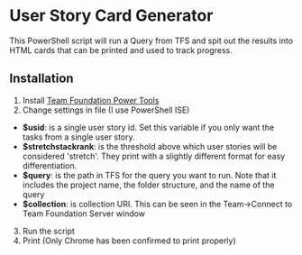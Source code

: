 # User Story Card Generator
This PowerShell script will run a Query from TFS and spit out the results into HTML cards that can be printed and used to track progress.

## Installation
1. Install [Team Foundation Power Tools](http://www.microsoft.com/en-us/download/details.aspx?id=35775)
2. Change settings in file (I use PowerShell ISE)
  - **$usid**: is a single user story id. Set this variable if you only want the tasks from a single user story.
  - **$stretchstackrank**: is the threshold above which user stories will be considered 'stretch'. They print with a slightly different format for easy differentiation.
  - **$query**: is the path in TFS for the query you want to run. Note that it includes the project name, the folder structure, and the name of the query
  - **$collection**: is collection URI. This can be seen in the Team->Connect to Team Foundation Server window
3. Run the script
4. Print (Only Chrome has been confirmed to print properly)
